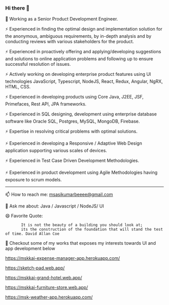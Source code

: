 ### Hi there 👋

<!--
**mskkai/mskkai** is a ✨ _special_ ✨ repository because its `README.md` (this file) appears on your GitHub profile.

Here are some ideas to get you started:

- 🔭 I’m currently working on ...
- 🌱 I’m currently learning ...
- 👯 I’m looking to collaborate on ...
- 🤔 I’m looking for help with ...
- 💬 Ask me about ...
- 📫 How to reach me: ...
- 😄 Pronouns: ...
- ⚡ Fun fact: ...
-->

🔭 Working as a Senior Product Development Engineer.
 
⚡ Experienced in finding the optimal design and implementation solution for the anonymous, ambiguous requirements, by in-depth analysis and by conducting reviews with various stakeholders for the product.

⚡ Experienced in proactively offering and applying/developing suggestions and solutions to online application problems and following up to ensure successful resolution of issues.

⚡ Actively working on developing enterprise product features using UI technologies JavaScript, Typescript, NodeJS, React, Redux, Angular, NgRX, HTML, CSS.

⚡ Experienced in developing products using Core Java, J2EE, JSF, Primefaces, Rest API, JPA frameworks.

⚡ Experienced in SQL designing, development using enterprise database software like Oracle SQL, Postgres, MySQL, MongoDB, Firebase. 

⚡ Expertise in resolving critical problems with optimal solutions.

⚡ Experienced in developing a Responsive / Adaptive Web Design application supporting various scales of devices.

⚡ Experienced in Test Case Driven Development Methodologies. 

⚡ Experienced in product development using Agile Methodologies having exposure to scrum models.

---- 

📫 How to reach me: msasikumarbeeee@gmail.com


💬 Ask me about: Java / Javascript / NodeJS/ UI


😄 Favorite Quote:

           It is not the beauty of a building you should look at; 
           its the construction of the foundation that will stand the test of time. David Allan Coe


🌱 Checkout some of my works that exposes my interests towards UI and app development below

   https://mskkai-expense-manager-app.herokuapp.com/
   
   https://sketch-pad.web.app/
   
   https://mskkai-grand-hotel.web.app/
   
   https://mskkai-furniture-store.web.app/
   
   https://msk-weather-app.herokuapp.com/
